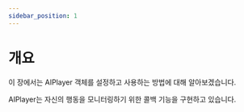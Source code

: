 ```yaml
---
sidebar_position: 1
---
```


# 개요

이 장에서는 AIPlayer 객체를 설정하고 사용하는 방법에 대해 알아보겠습니다.

AIPlayer는 자신의 행동을 모니터링하기 위한 콜백 기능을 구현하고 있습니다.
